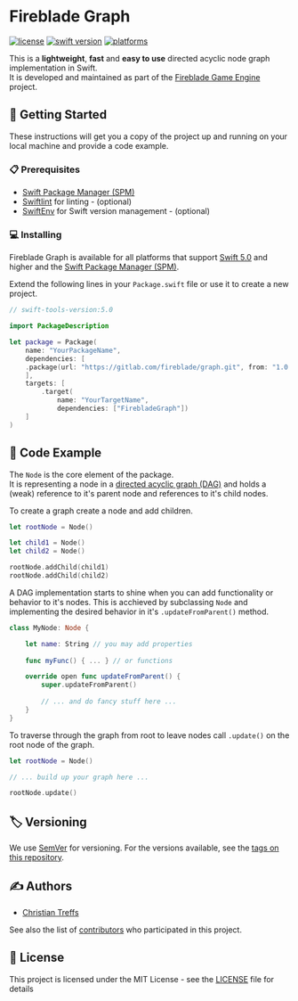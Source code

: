 # Fireblade Graph

<!--[![Build Status](<#TODO#>)](<#TODO#>)-->
[![license](https://img.shields.io/badge/license-MIT-brightgreen.svg)](LICENSE)
[![swift version](https://img.shields.io/badge/swift-5.0-brightgreen.svg)](#)
[![platforms](https://img.shields.io/badge/platforms-%20macOS%20|%20iOS%20|%20tvOS%20|%20watchOS%20|%20linux%20-brightgreen.svg)](#)

This is a **lightweight**, **fast** and **easy to use** directed acyclic node graph implementation in Swift.    
It is developed and maintained as part of the [Fireblade Game Engine](https://github.com/fireblade-engine) project.

## 🚀 Getting Started

These instructions will get you a copy of the project up and running on your local machine and provide a code example.

### 📋 Prerequisites

* [Swift Package Manager (SPM)](https://github.com/apple/swift-package-manager)
* [Swiftlint](https://github.com/realm/SwiftLint) for linting - (optional)
* [SwiftEnv](https://swiftenv.fuller.li/) for Swift version management - (optional)

### 💻 Installing

Fireblade Graph is available for all platforms that support [Swift 5.0](https://swift.org/) and higher and the [Swift Package Manager (SPM)](https://github.com/apple/swift-package-manager).

Extend the following lines in your `Package.swift` file or use it to create a new project.

```swift
// swift-tools-version:5.0

import PackageDescription

let package = Package(
    name: "YourPackageName",
    dependencies: [
    .package(url: "https://gitlab.com/fireblade/graph.git", from: "1.0.0")
    ],
    targets: [
        .target(
            name: "YourTargetName",
            dependencies: ["FirebladeGraph"])
    ]
)

```

## 📝 Code Example

The `Node` is the core element of the package.   
It is representing a node in a [directed acyclic graph (DAG)](https://en.wikipedia.org/wiki/Directed_acyclic_graph)  and holds a (weak) reference to it's parent node and references to it's child nodes.

To create a graph create a node and add children.

```swift
let rootNode = Node()

let child1 = Node()
let child2 = Node()

rootNode.addChild(child1)
rootNode.addChild(child2)

```

A DAG implementation starts to shine when you can add functionality or behavior to it's nodes.
This is acchieved by subclassing `Node` and implementing the desired behavior in it's `.updateFromParent()` method.

```swift
class MyNode: Node {

	let name: String // you may add properties
	
	func myFunc() { ... } // or functions

    override open func updateFromParent() {
        super.updateFromParent()
    
        // ... and do fancy stuff here ...
    }
}

```

To traverse through the graph from root to leave nodes call `.update()` on the root node of the graph.

```swift
let rootNode = Node()

// ... build up your graph here ...

rootNode.update()

```


## 🏷️ Versioning

We use [SemVer](http://semver.org/) for versioning. For the versions available, see the [tags on this repository](tags). 

## ✍️ Authors

* [Christian Treffs](https://github.com/ctreffs)

See also the list of [contributors](<#TODO#>) who participated in this project.

## 🔏 License

This project is licensed under the MIT License - see the [LICENSE](LICENSE) file for details
